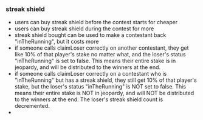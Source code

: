 
### streak shield
- users can buy streak shield before the contest starts for cheaper
- users can buy streak shield during the contest for more
- streak shield bought can be used to make a contestant back "inTheRunning", but it costs more
- if someone calls claimLoser correctly on another contestant, they get like 10% of that player's stake no matter what, and the loser's status "inTheRunning" is set to false. This means their entire stake is in jeopardy, and will be distributed to the winners at the end.
- if someone calls claimLoser correctly on a contestant who is "inTheRunning" but has a streak shield, they still get 10% of that player's stake, but the loser's status "inTheRunning" is NOT set to false. This means their entire stake is NOT in jeopardy, and will NOT be distributed to the winners at the end. The loser's streak shield count is decremented.
- 
